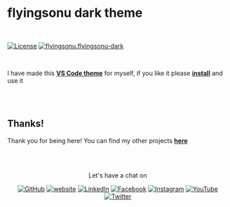 # flyingsonu dark theme

<br>

<a href="https://github.com/flyingsonu122/flyingsonu-theme/blob/main/LICENSE"><img src="https://img.shields.io/github/license/flyingsonu122/flyingsonu-theme.svg?style=social&logo=github&label=License" alt="License"></a>  <a href="https://marketplace.visualstudio.com/items?itemName=flyingsonu.flyingsonu-dark"><img src="https://img.shields.io/visual-studio-marketplace/v/flyingsonu.flyingsonu-dark?label=Visual%20Studio%20Marketplace&logo=Visual%20Studio%20Code&style=social" alt="flyingsonu.flyingsonu-dark"></a>

<br>

I have made this **[VS Code theme](https://marketplace.visualstudio.com/items?itemName=flyingsonu.flyingsonu-dark)** for myself, if you like it please **[install](https://marketplace.visualstudio.com/items?itemName=flyingsonu.flyingsonu-dark)** and use it

<br><br>

## Thanks!

Thank you for being here! You can find my other projects **[here](https://github.com/flyingsonu122?tab=repositories)**
 

<br><br>
<p align="center"> Let's have a chat on </p> 
<p align="center">
	<a href="https://github.com/flyingsonu122"><img src="https://img.shields.io/github/followers/flyingsonu122.svg?label=GitHub&style=social" alt="GitHub"></a>
	<a href="https://flyingsonu122.netlify.app/"><img src="https://img.shields.io/badge/Website-blueviolet?style=flat&logo=google-chrome&logoColor=white&color=Black" alt="website"></a>
	<a href="https://www.linkedin.com/in/sonukumarkushwaha/"><img src="https://img.shields.io/badge/LinkedIn--_.svg?style=social&logo=linkedin" alt="LinkedIn"></a>
	<a href="https://www.facebook.com/sonukumarkushwaha736"><img src="https://img.shields.io/badge/Facebook--_.svg?style=social&logo=facebook" alt="Facebook"></a>
	<a href="https://www.instagram.com/flyingsonu736/"><img src="https://img.shields.io/badge/Instagram--_.svg?style=social&logo=instagram" alt="Instagram"></a>
	<a href="https://www.youtube.com/channel/UCugIYeIc-HzCp-SZxRwuQbA"><img src="https://img.shields.io/badge/YouTube--_.svg?style=social&logo=YouTube" alt="YouTube"></a>
	<a href="https://twitter.com/sonukumarkush12"><img src="https://img.shields.io/twitter/follow/sonukumarkush12?label=Follow&style=social" alt="Twitter"></a>
	
	
</p>